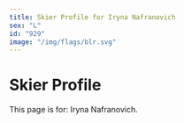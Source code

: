 ```yaml
---
title: Skier Profile for Iryna Nafranovich
sex: "L"
id: "929"
image: "/img/flags/blr.svg" 
---
```


# Skier Profile

This page is for: Iryna Nafranovich.
    